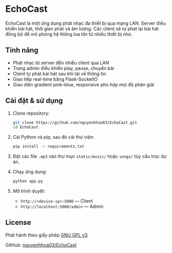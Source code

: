 # EchoCast

EchoCast là một ứng dụng phát nhạc đa thiết bị qua mạng LAN. Server điều khiển bài hát, thời gian phát và âm lượng. Các client sẽ tự phát lại bài hát đồng bộ để mô phỏng hệ thống loa lớn từ nhiều thiết bị nhỏ.

## Tính năng

* Phát nhạc từ server đến nhiều client qua LAN
* Trang admin điều khiển play, pause, chuyển bài
* Client tự phát bài hát sau khi tải về thông tin
* Giao tiếp real-time bằng Flask-SocketIO
* Giao diện gradient pink–blue, responsive phù hợp mọi độ phân giải

## Cài đặt & sử dụng

1. Clone repository:

   ```bash
   git clone https://github.com/nguyenhhoa03/EchoCast.git
   cd EchoCast
   ```
2. Cài Python và pip, sau đó cài thư viện:

   ```bash
   pip install -r requirements.txt
   ```
3. Đặt các file `.mp3` vào thư mục `static/music/` hoặc `songs/` tùy cấu trúc dự án.
4. Chạy ứng dụng:

   ```bash
   python app.py
   ```
5. Mở trình duyệt:

   * `http://<device-ip>:5000` — Client
   * `http://localhost:5000/admin` — Admin


## License

Phát hành theo giấy phép [GNU GPL v3](https://www.gnu.org/licenses/gpl-3.0.html).

GitHub: [nguyenhhoa03/EchoCast](https://github.com/nguyenhhoa03/EchoCast)
